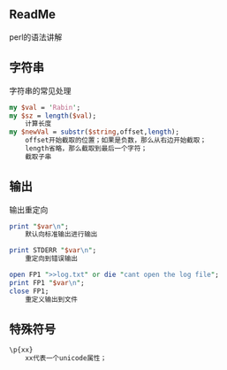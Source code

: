 ## ReadMe
perl的语法讲解

## 字符串
字符串的常见处理
```perl
my $val = 'Rabin';
my $sz = length($val);
	计算长度
my $newVal = substr($string,offset,length);
	offset开始截取的位置；如果是负数，那么从右边开始截取；
	length省略，那么截取到最后一个字符；
	截取子串
```

## 输出
输出重定向
```perl
print "$var\n";
	默认向标准输出进行输出

print STDERR "$var\n";
	重定向到错误输出

open FP1 ">>log.txt" or die "cant open the log file";
print FP1 "$var\n";
close FP1;
	重定义输出到文件
```

## 特殊符号
```perl
\p{xx}
	xx代表一个unicode属性；
```
